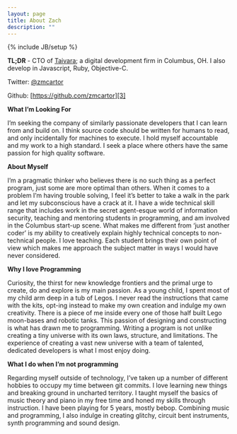 ```yaml
---
layout: page
title: About Zach
description: ""
---
```

{% include JB/setup %}

**TL;DR** - CTO of [Taivara][1]; a digital development firm in Columbus, OH. I also develop in Javascript, Ruby, Objective-C.

Twitter: [@zmcartor][2]

Github: [https://github.com/zmcartor][3] 

**What I’m Looking For**

I’m seeking the company of similarly passionate developers that I can learn from and build on. I think source code should be written for humans to read, and only incidentally for machines to execute. I hold myself accountable and my work to a high standard. I seek a place where others have the same passion for high quality software.

**About Myself**

I’m a pragmatic thinker who believes there is no such thing as a perfect program, just some are more optimal than others. When it comes to a problem I’m having trouble solving, I feel it’s better to take a walk in the park and let my subconscious have a crack at it. I have a wide technical skill range that includes work in the secret agent-esque world of information security, teaching and mentoring students in programming, and am involved in the Columbus start-up scene. What makes me different from ‘just another coder’ is my ability to creatively explain highly technical concepts to non-technical people. I love teaching. Each student brings their own point of view which makes me approach the subject matter in ways I would have never considered. 

**Why I love Programming**

Curiosity, the thirst for new knowledge frontiers and the primal urge to create, do and explore is my main passion.  As a young child, I spent most of my child arm deep in a tub of Legos. I never read the instructions that came with the kits, opt-ing instead  to make my own creation and indulge my own creativity. There is a piece of me inside every one of those half built Lego moon-bases and robotic tanks. This passion of designing and constructing is what has drawn me to programming. Writing a program is not unlike creating a tiny universe with its own laws, structure, and limitations. The experience of creating a vast new universe with a team of talented, dedicated developers is what I most enjoy doing. 

**What I do when I’m not programming**

Regarding myself outside of technology, I’ve taken up a number of different hobbies to occupy my time between git commits. I love learning new things and breaking ground in uncharted territory. I taught myself the basics of music theory and piano in my free time and honed my skills through instruction. I have been playing for 5 years, mostly bebop. Combining music and programming, I also indulge in creating glitchy, circuit bent instruments, synth programming and sound design. 

 [1]: http://www.taivara.com "Taivara"
 [2]: http://twitter.com/#!/zmcartor "Twitter"
 [3]: https://github.com/zmcartor "GitHub"
